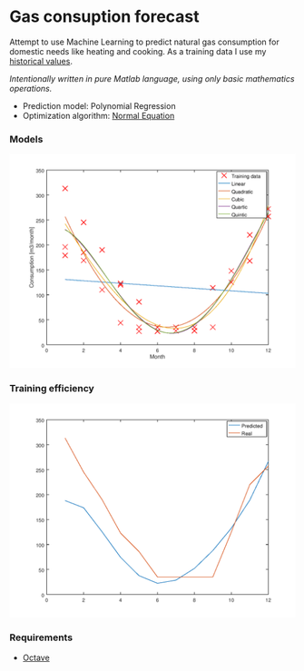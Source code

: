 # Gas consuption forecast
Attempt to use Machine Learning to predict natural gas consumption for domestic needs like heating and cooking.
As a training data I use my [historical values](data/data_month.txt). 

*Intentionally written in pure Matlab language, using only basic mathematics operations.*

* Prediction model: Polynomial Regression
* Optimization algorithm: [Normal Equation](https://en.wikipedia.org/wiki/Linear_least_squares_(mathematics))

### Models
![sample](doc/img/training_data_anf_hypothesis.PNG)

### Training efficiency
![red_sample](doc/img/predicted_real.png)

### Requirements
* [Octave](https://www.gnu.org/software/octave)
